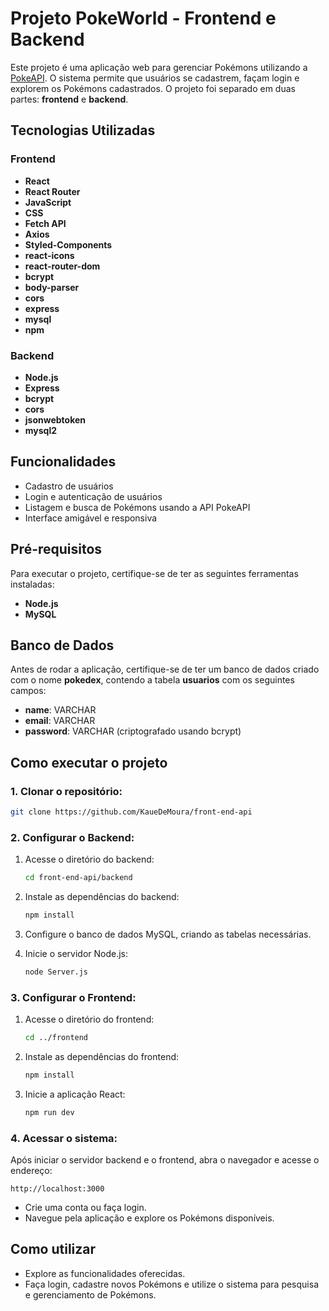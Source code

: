 # Projeto PokeWorld - Frontend e Backend

Este projeto é uma aplicação web para gerenciar Pokémons utilizando a [PokeAPI](https://pokeapi.co/). O sistema permite que usuários se cadastrem, façam login e explorem os Pokémons cadastrados. O projeto foi separado em duas partes: **frontend** e **backend**.

## Tecnologias Utilizadas

### Frontend
- **React**
- **React Router**
- **JavaScript**
- **CSS**
- **Fetch API**
- **Axios**
- **Styled-Components**
- **react-icons**
- **react-router-dom**
- **bcrypt**
- **body-parser**
- **cors**
- **express**
- **mysql**
- **npm**

### Backend
- **Node.js**
- **Express**
- **bcrypt**
- **cors**
- **jsonwebtoken**
- **mysql2**

## Funcionalidades
- Cadastro de usuários
- Login e autenticação de usuários
- Listagem e busca de Pokémons usando a API PokeAPI
- Interface amigável e responsiva

## Pré-requisitos

Para executar o projeto, certifique-se de ter as seguintes ferramentas instaladas:
- **Node.js**
- **MySQL**

## Banco de Dados

Antes de rodar a aplicação, certifique-se de ter um banco de dados criado com o nome **pokedex**, contendo a tabela **usuarios** com os seguintes campos:
- **name**: VARCHAR
- **email**: VARCHAR
- **password**: VARCHAR (criptografado usando bcrypt)

## Como executar o projeto

### 1. Clonar o repositório:
```bash
git clone https://github.com/KaueDeMoura/front-end-api
```

### 2. Configurar o Backend:

1. Acesse o diretório do backend:
   ```bash
   cd front-end-api/backend
   ```

2. Instale as dependências do backend:
   ```bash
   npm install
   ```

3. Configure o banco de dados MySQL, criando as tabelas necessárias.

4. Inicie o servidor Node.js:
   ```bash
   node Server.js
   ```

### 3. Configurar o Frontend:

1. Acesse o diretório do frontend:
   ```bash
   cd ../frontend
   ```

2. Instale as dependências do frontend:
   ```bash
   npm install
   ```

3. Inicie a aplicação React:
   ```bash
   npm run dev
   ```

### 4. Acessar o sistema:
Após iniciar o servidor backend e o frontend, abra o navegador e acesse o endereço:
```
http://localhost:3000
```

- Crie uma conta ou faça login.
- Navegue pela aplicação e explore os Pokémons disponíveis.

## Como utilizar

- Explore as funcionalidades oferecidas.
- Faça login, cadastre novos Pokémons e utilize o sistema para pesquisa e gerenciamento de Pokémons.
